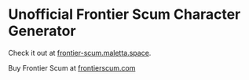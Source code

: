 # Unofficial Frontier Scum Character Generator

Check it out at [frontier-scum.maletta.space](https://frontier-scum.maletta.space).

Buy Frontier Scum at [frontierscum.com](https://frontierscum.com/)